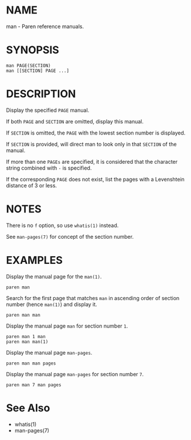 # NAME
man - Paren reference manuals.

# SYNOPSIS

    man PAGE(SECTION)
    man [[SECTION] PAGE ...]

# DESCRIPTION
Display the specified `PAGE` manual.

If both `PAGE` and `SECTION` are omitted, display this manual.

If `SECTION` is omitted, the `PAGE` with the lowest section number is displayed.

If `SECTION` is provided, will direct man to look only in that `SECTION` of the manual.

If more than one `PAGEs` are specified, it is considered that the character string combined with `-` is specified.

If the corresponding `PAGE` does not exist, list the pages with a Levenshtein distance of 3 or less.

# NOTES
There is no `f` option, so use `whatis(1)` instead.

See `man-pages(7)` for concept of the section number.

# EXAMPLES
Display the manual page for the `man(1)`.

    paren man

Search for the first page that matches `man` in ascending order of section number (hence `man(1)`) and display it.

    paren man man

Display the manual page `man` for section number `1`.

    paren man 1 man
    paren man man(1)

Display the manual page `man-pages`.

    paren man man pages

Display the manual page `man-pages` for section number `7`.

    paren man 7 man pages

# See Also
- whatis(1)
- man-pages(7)
